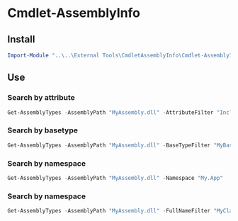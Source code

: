 # Cmdlet-AssemblyInfo

## Install
```powershell
Import-Module "..\..\External Tools\CmdletAssemblyInfo\Cmdlet-AssemblyInfo.dll"
```

## Use
### Search by attribute
```powershell
Get-AssemblyTypes -AssemblyPath "MyAssembly.dll" -AttributeFilter "IncludeSwaggerDocumentation"
```

### Search by basetype
```powershell
Get-AssemblyTypes -AssemblyPath "MyAssembly.dll" -BaseTypeFilter "MyBaseType"
```

### Search by namespace
```powershell
Get-AssemblyTypes -AssemblyPath "MyAssembly.dll" -Namespace "My.App"
```

### Search by namespace
```powershell
Get-AssemblyTypes -AssemblyPath "MyAssembly.dll" -FullNameFilter "MyClass"
```

